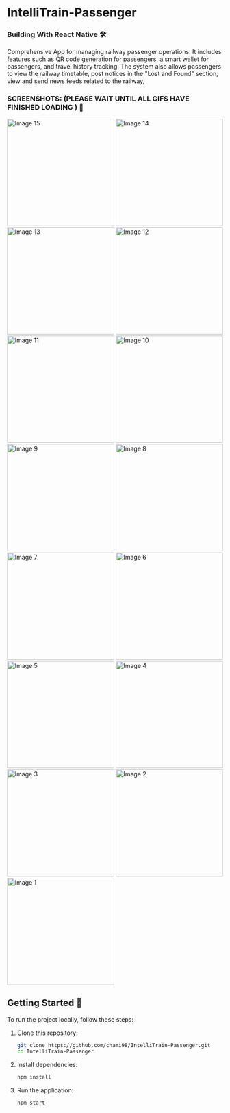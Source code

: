 ﻿# IntelliTrain-Passenger 
 
### Building With React Native 🛠️
 
Comprehensive App for managing railway passenger operations. It includes features such as QR code generation for passengers, a smart wallet for passengers, and travel history tracking. The system also allows passengers to view the railway timetable, post notices in the "Lost and Found" section, view and send news feeds related to the railway,

### SCREENSHOTS: (PLEASE WAIT UNTIL ALL GIFS HAVE FINISHED LOADING ) 📸

<img src="https://github.com/chami98/IntelliTrain-Passenger/assets/68820649/fda3309d-1b07-4935-8eb9-e4a05fddbf79" alt="Image 15" width="250">
<img src="https://github.com/chami98/IntelliTrain-Passenger/assets/68820649/cbb0293d-6b47-4915-a8c7-3b282881e58c" alt="Image 14" width="250">
<img src="https://github.com/chami98/IntelliTrain-Passenger/assets/68820649/01b1ec14-e27b-4af0-82ee-5453b8521d74" alt="Image 13" width="250">
<img src="https://github.com/chami98/IntelliTrain-Passenger/assets/68820649/5b0af876-e080-4dfb-9ad8-293e1c994e53" alt="Image 12" width="250">
<img src="https://github.com/chami98/IntelliTrain-Passenger/assets/68820649/00e687ca-62ef-409d-b411-e0316bfd377d" alt="Image 11" width="250">
<img src="https://github.com/chami98/IntelliTrain-Passenger/assets/68820649/0f44441e-4a29-4cb2-be8a-e156a7e52ff3" alt="Image 10" width="250">
<img src="https://github.com/chami98/IntelliTrain-Passenger/assets/68820649/70539601-e4d8-479b-928a-17ca1cd050f2" alt="Image 9" width="250">
<img src="https://github.com/chami98/IntelliTrain-Passenger/assets/68820649/01551e80-9008-4e35-b9ee-c38c6ffe5391" alt="Image 8" width="250">
<img src="https://github.com/chami98/IntelliTrain-Passenger/assets/68820649/08476c66-8a47-447e-8431-a314a3767c4e" alt="Image 7" width="250">
<img src="https://github.com/chami98/IntelliTrain-Passenger/assets/68820649/1f5aaec6-67ee-43c2-82fc-57040344f051" alt="Image 6" width="250">
<img src="https://github.com/chami98/IntelliTrain-Passenger/assets/68820649/bc2b2d94-e121-4981-ae31-22fd2147cf56" alt="Image 5" width="250">
<img src="https://github.com/chami98/IntelliTrain-Passenger/assets/68820649/b21e7ea9-52c9-4988-bbc9-4d668247dca1" alt="Image 4" width="250">
<img src="https://github.com/chami98/IntelliTrain-Passenger/assets/68820649/ae78d23b-1add-4cc3-b0c3-045a24978519" alt="Image 3" width="250">
<img src="https://github.com/chami98/IntelliTrain-Passenger/assets/68820649/97ff655b-9aec-4784-9688-a39891539f5e" alt="Image 2" width="250">
<img src="https://github.com/chami98/IntelliTrain-Passenger/assets/68820649/e0edfa12-16e0-48fb-95c5-d5d6e3c5a389" alt="Image 1" width="250">

## Getting Started 🚀

To run the project locally, follow these steps:

1. Clone this repository:

   ```bash
   git clone https://github.com/chami98/IntelliTrain-Passenger.git
   cd IntelliTrain-Passenger

2. Install dependencies:

   ```bash
   npm install

3. Run the application:

   ```bash
   npm start
